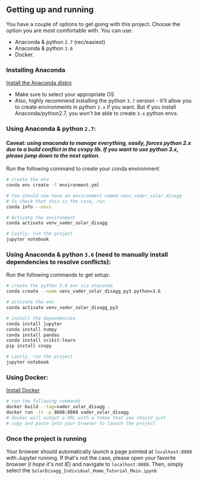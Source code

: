 ## Getting up and running
You have a couple of options to get going with this project. Choose the option you are most comfortable with. 
You can use: 
- Anaconda & python `2.7` (rec/easiest)
- Anaconda & python `3.6`
- Docker.

### Installing Anaconda
[Install the Anaconda distro](https://www.anaconda.com/distribution/)
- Make sure to select your appropriate OS
- Also, highly recommend installing the python `3.7` version - it'll allow you to create environments in python `2.x` if you want. But if you install Anaconda/python2.7, you won't be able to create `3.x` python envs.

### Using Anaconda & python `2.7`:
#### Caveat: _using anaconda to manage everything, easily, forces python 2.x due to a build conflict in the cvxpy lib. If you want to use python 3.x, please jump down to the next option._

Run the following command to create your conda environment
```bash
# create the env
conda env create -f environment.yml

# You should now have an environment named venv_vader_solar_disagg
# To check that this is the case, run
conda info --envs

# Activate the environment
conda activate venv_vader_solar_disagg

# Lastly, run the project
jupyter notebook
```

### Using Anaconda & python `3.6` (need to manually install dependencies to resolve conflicts):

Run the following commands to get setup:
```bash
# create the python 3.6 env via anaconda
conda create --name venv_vader_solar_disagg_py3 python=3.6

# activate the env
conda activate venv_vader_solar_disagg_py3

# install the dependencies 
conda install jupyter
conda install numpy
conda install pandas
conda install scikit-learn
pip install cvxpy

# Lastly, run the project
jupyter notebook
```

### Using Docker:
[Install Docker](https://docs.docker.com/install/)
```bash
# run the following commands
docker build --tag=vader_solar_disagg .
docker run -it -p 8888:8888 vader_solar_disagg
# docker will output a URL with a token that you should just 
# copy and paste into your browser to launch the project
```

### Once the project is running
Your browser should automatically launch a page pointed at `localhost:8888` with Jupyter running. If that's not the case, please open your favorite browser (_I hope it's not IE_) and navigate to `localhost:8888`.
Then, simply select the `SolarDisagg_Individual_Home_Tutorial_Main.ipynb`